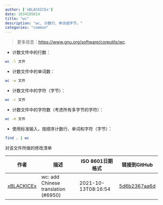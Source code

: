 ```yaml
---
author: ['xBLACKICEx']
date: 1634105814
title: "wc"
description: "wc, 计数行、单词或字节。"
categories: "common"
---
```

> 更多信息：<https://www.gnu.org/software/coreutils/wc>.

- 计数文件中的行数：

```bash
wc -l 文件
```

- 计数文件中的单词数：

```bash
wc -w 文件
```

- 计数文件中的字符（字节）：

```bash
wc -c 文件
```

- 计数文件中的字符数（考虑所有多字节的字符）：

```bash
wc -m 文件
```

- 使用标准输入，按顺序计数行、单词和字符（字节）：

```bash
find . | wc
```
对该文件所做的修改清单


作者 | 描述 | ISO 8601日期格式 | 链接到GitHub
------|-----|-----|-----
[xBLACKICEx](mailto:xBLACKICEx@outlook.com) | wc: add Chinese translation (#6950) | 2021-10-13T08:16:54 | [5d6b2367aa6d](https://github.com/tldr-pages/tldr/commit/5d6b2367aa6dcfcb66bdb3bfba8f0015efe2d376)

